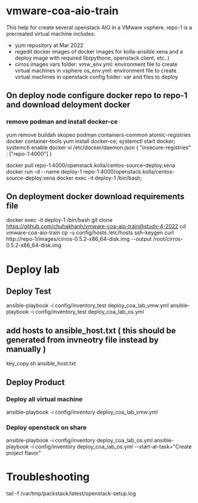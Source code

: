 # vmware-coa-aio-train
This help for create several openstack AIO in a VMware vsphere.
repo-1 is a precreated virtual machine includes:
- yum repository at Mar 2022
- regedit docker images of docker images for kolla-ansible xena and a deploy image with required lib(pythone, openstack client, etc..)
- cirros images
vars folder: 
   vmw_env.yml: environment file to create virtual machines in vsphere
   os_env.yml: environment file to create virtual machines in openstack
config folder: var and files to deploy

## On deploy node configure docker repo to repo-1 and download deloyment docker
### remove podman and install docker-ce
yum remove buildah skopeo podman containers-common atomic-registries docker container-tools
yum install docker-ce; systemctl start docker; systemctl enable docker
vi /etc/docker/daemon.json
{
  "insecure-registries" : ["repo-1:4000"]
}

docker pull repo-1:4000/openstack.kolla/centos-source-deploy:xena
docker run -d --name deploy-1 repo-1:4000/openstack.kolla/centos-source-deploy:xena
docker exec -it deploy-1 /bin/bash; 

## On deployment docker download requirements file

docker exec -it  deploy-1 /bin/bash
git clone https://github.com/chuhakhanh/vmware-coa-aio-train@study-4-2022 
cd vmware-coa-aio-train 
cp -u config/hosts /etc/hosts 
ssh-keygen 
curl http://repo-1/images/cirros-0.5.2-x86_64-disk.img --output /root/cirros-0.5.2-x86_64-disk.img 

# Deploy lab

## Deploy Test
ansible-playbook -i config/inventory_test deploy_coa_lab_vmw.yml
ansible-playbook -i config/inventory_test deploy_coa_lab_os.yml

## add hosts to ansible_host.txt ( this should be generated from invneotry file instead by manually )
key_copy.sh ansible_host.txt


## Deploy Product
### Deploy all virtual machine

ansible-playbook -i config/inventory deploy_coa_lab_vmw.yml

### Deploy openstack on share 
ansible-playbook -i config/inventory deploy_coa_lab_os.yml
ansible-playbook -i config/inventory deploy_coa_lab_os.yml --start-at-task="Create project flavor"

# Troubleshooting
tail -f /var/tmp/packstack/latest/openstack-setup.log 